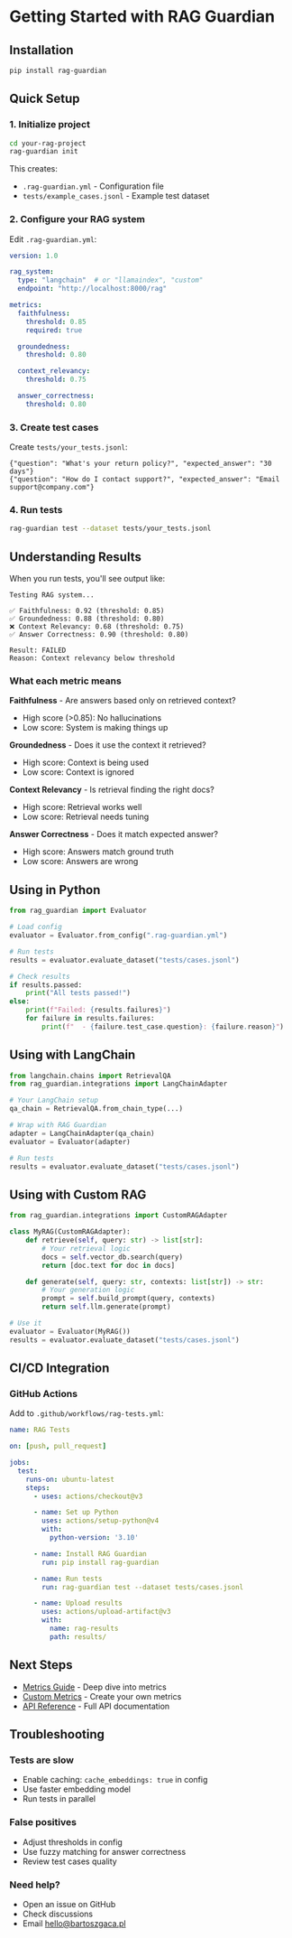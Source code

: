 # Getting Started with RAG Guardian

## Installation

```bash
pip install rag-guardian
```

## Quick Setup

### 1. Initialize project

```bash
cd your-rag-project
rag-guardian init
```

This creates:
- `.rag-guardian.yml` - Configuration file
- `tests/example_cases.jsonl` - Example test dataset

### 2. Configure your RAG system

Edit `.rag-guardian.yml`:

```yaml
version: 1.0

rag_system:
  type: "langchain"  # or "llamaindex", "custom"
  endpoint: "http://localhost:8000/rag"

metrics:
  faithfulness:
    threshold: 0.85
    required: true

  groundedness:
    threshold: 0.80

  context_relevancy:
    threshold: 0.75

  answer_correctness:
    threshold: 0.80
```

### 3. Create test cases

Create `tests/your_tests.jsonl`:

```jsonl
{"question": "What's your return policy?", "expected_answer": "30 days"}
{"question": "How do I contact support?", "expected_answer": "Email support@company.com"}
```

### 4. Run tests

```bash
rag-guardian test --dataset tests/your_tests.jsonl
```

## Understanding Results

When you run tests, you'll see output like:

```
Testing RAG system...

✅ Faithfulness: 0.92 (threshold: 0.85)
✅ Groundedness: 0.88 (threshold: 0.80)
❌ Context Relevancy: 0.68 (threshold: 0.75)
✅ Answer Correctness: 0.90 (threshold: 0.80)

Result: FAILED
Reason: Context relevancy below threshold
```

### What each metric means

**Faithfulness** - Are answers based only on retrieved context?
- High score (>0.85): No hallucinations
- Low score: System is making things up

**Groundedness** - Does it use the context it retrieved?
- High score: Context is being used
- Low score: Context is ignored

**Context Relevancy** - Is retrieval finding the right docs?
- High score: Retrieval works well
- Low score: Retrieval needs tuning

**Answer Correctness** - Does it match expected answer?
- High score: Answers match ground truth
- Low score: Answers are wrong

## Using in Python

```python
from rag_guardian import Evaluator

# Load config
evaluator = Evaluator.from_config(".rag-guardian.yml")

# Run tests
results = evaluator.evaluate_dataset("tests/cases.jsonl")

# Check results
if results.passed:
    print("All tests passed!")
else:
    print(f"Failed: {results.failures}")
    for failure in results.failures:
        print(f"  - {failure.test_case.question}: {failure.reason}")
```

## Using with LangChain

```python
from langchain.chains import RetrievalQA
from rag_guardian.integrations import LangChainAdapter

# Your LangChain setup
qa_chain = RetrievalQA.from_chain_type(...)

# Wrap with RAG Guardian
adapter = LangChainAdapter(qa_chain)
evaluator = Evaluator(adapter)

# Run tests
results = evaluator.evaluate_dataset("tests/cases.jsonl")
```

## Using with Custom RAG

```python
from rag_guardian.integrations import CustomRAGAdapter

class MyRAG(CustomRAGAdapter):
    def retrieve(self, query: str) -> list[str]:
        # Your retrieval logic
        docs = self.vector_db.search(query)
        return [doc.text for doc in docs]

    def generate(self, query: str, contexts: list[str]) -> str:
        # Your generation logic
        prompt = self.build_prompt(query, contexts)
        return self.llm.generate(prompt)

# Use it
evaluator = Evaluator(MyRAG())
results = evaluator.evaluate_dataset("tests/cases.jsonl")
```

## CI/CD Integration

### GitHub Actions

Add to `.github/workflows/rag-tests.yml`:

```yaml
name: RAG Tests

on: [push, pull_request]

jobs:
  test:
    runs-on: ubuntu-latest
    steps:
      - uses: actions/checkout@v3

      - name: Set up Python
        uses: actions/setup-python@v4
        with:
          python-version: '3.10'

      - name: Install RAG Guardian
        run: pip install rag-guardian

      - name: Run tests
        run: rag-guardian test --dataset tests/cases.jsonl

      - name: Upload results
        uses: actions/upload-artifact@v3
        with:
          name: rag-results
          path: results/
```

## Next Steps

- [Metrics Guide](metrics-guide.md) - Deep dive into metrics
- [Custom Metrics](custom-metrics.md) - Create your own metrics
- [API Reference](api-reference.md) - Full API documentation

## Troubleshooting

### Tests are slow
- Enable caching: `cache_embeddings: true` in config
- Use faster embedding model
- Run tests in parallel

### False positives
- Adjust thresholds in config
- Use fuzzy matching for answer correctness
- Review test cases quality

### Need help?
- Open an issue on GitHub
- Check discussions
- Email hello@bartoszgaca.pl
